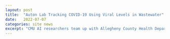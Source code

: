 ```yaml
---
layout: post
title:  "Auton Lab Tracking COVID-19 Using Viral Levels in Wastewater"
date:   2022-07-07
categories: site news
excerpt: "CMU AI researchers team up with Allegheny County Health Department to help [predict virus surges](https://www.cs.cmu.edu/news/2022/wastewater-monitoring)." 
---
```

